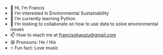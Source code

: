 - 👋 Hi, I’m Francis
- 👀 I’m interested in Environmental Sustainability
- 🌱 I’m currently learning Python
- 💞️ I’m looking to collaborate on how to use data to solve environmental issues
- 📫 How to reach me at francisokwuzu@gmail.com
- 😄 Pronouns: He / His
- ⚡ Fun fact: Love music

<!---
Fokwuzu/Fokwuzu is a ✨ special ✨ repository because its `README.md` (this file) appears on your GitHub profile.
You can click the Preview link to take a look at your changes.
--->
